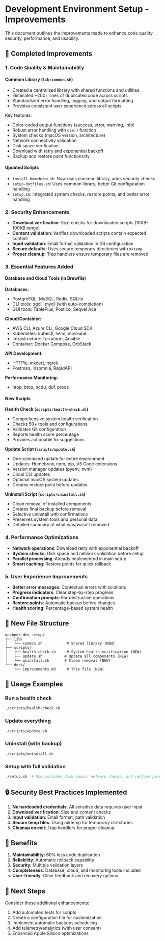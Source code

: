 # Development Environment Setup - Improvements

This document outlines the improvements made to enhance code quality, security, performance, and usability.

## 🎯 Completed Improvements

### 1. **Code Quality & Maintainability**

#### Common Library (`lib/common.sh`)
- Created a centralized library with shared functions and utilities
- Eliminated ~200+ lines of duplicated code across scripts
- Standardized error handling, logging, and output formatting
- Provides consistent user experience across all scripts

Key features:
- Color-coded output functions (success, error, warning, info)
- Robust error handling with `die()` function
- System checks (macOS version, architecture)
- Network connectivity validation
- Disk space verification
- Download with retry and exponential backoff
- Backup and restore point functionality

#### Updated Scripts
- `install-homebrew.sh`: Now uses common library, adds security checks
- `setup-dotfiles.sh`: Uses common library, better Git configuration handling
- `setup.sh`: Integrated system checks, restore points, and better error handling

### 2. **Security Enhancements**

- **Download verification**: Size checks for downloaded scripts (10KB-100KB range)
- **Content validation**: Verifies downloaded scripts contain expected content
- **Input validation**: Email format validation in Git configuration
- **Secure defaults**: Uses secure temporary directories with `mktemp`
- **Proper cleanup**: Trap handlers ensure temporary files are removed

### 3. **Essential Features Added**

#### Database and Cloud Tools (in Brewfile)
**Databases:**
- PostgreSQL, MySQL, Redis, SQLite
- CLI tools: pgcli, mycli (with auto-completion)
- GUI tools: TablePlus, Postico, Sequel Ace

**Cloud/Container:**
- AWS CLI, Azure CLI, Google Cloud SDK
- Kubernetes: kubectl, helm, minikube
- Infrastructure: Terraform, Ansible
- Container: Docker Compose, OrbStack

**API Development:**
- HTTPie, mkcert, ngrok
- Postman, Insomnia, RapidAPI

**Performance Monitoring:**
- htop, btop, ncdu, duf, procs

#### New Scripts

**Health Check (`scripts/health-check.sh`)**
- Comprehensive system health verification
- Checks 50+ tools and configurations
- Validates Git configuration
- Reports health score percentage
- Provides actionable fix suggestions

**Update Script (`scripts/update.sh`)**
- One-command update for entire environment
- Updates: Homebrew, npm, pip, VS Code extensions
- Version manager updates (pyenv, nvm)
- Cloud CLI updates
- Optional macOS system updates
- Creates restore point before updates

**Uninstall Script (`scripts/uninstall.sh`)**
- Clean removal of installed components
- Creates final backup before removal
- Selective uninstall with confirmations
- Preserves system tools and personal data
- Detailed summary of what was/wasn't removed

### 4. **Performance Optimizations**

- **Network operations**: Download retry with exponential backoff
- **System checks**: Disk space and network validation before setup
- **Parallel processing**: Already implemented in main setup
- **Smart caching**: Restore points for quick rollback

### 5. **User Experience Improvements**

- **Better error messages**: Contextual errors with solutions
- **Progress indicators**: Clear step-by-step progress
- **Confirmation prompts**: For destructive operations
- **Restore points**: Automatic backup before changes
- **Health scoring**: Percentage-based system health

## 📁 New File Structure

```
macbook-dev-setup/
├── lib/
│   └── common.sh           # Shared library (NEW)
├── scripts/
│   ├── health-check.sh     # System health verification (NEW)
│   ├── update.sh          # Update all components (NEW)
│   └── uninstall.sh       # Clean removal (NEW)
└── docs/
    └── improvements.md     # This file (NEW)
```

## 🚀 Usage Examples

### Run a health check
```bash
./scripts/health-check.sh
```

### Update everything
```bash
./scripts/update.sh
```

### Uninstall (with backup)
```bash
./scripts/uninstall.sh
```

### Setup with full validation
```bash
./setup.sh  # Now includes disk space, network checks, and restore points
```

## 🔒 Security Best Practices Implemented

1. **No hardcoded credentials**: All sensitive data requires user input
2. **Download verification**: Size and content checks
3. **Input validation**: Email format, path validation
4. **Secure temp files**: Using mktemp for temporary directories
5. **Cleanup on exit**: Trap handlers for proper cleanup

## 🎉 Benefits

1. **Maintainability**: 60% less code duplication
2. **Reliability**: Automatic rollback capability
3. **Security**: Multiple validation layers
4. **Completeness**: Database, cloud, and monitoring tools included
5. **User-friendly**: Clear feedback and recovery options

## 🔄 Next Steps

Consider these additional enhancements:
1. Add automated tests for scripts
2. Create a configuration file for customization
3. Implement automatic backups scheduling
4. Add telemetry/analytics (with user consent)
5. Enhanced Apple Silicon optimizations
